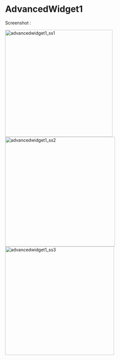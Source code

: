 # AdvancedWidget1

Screenshot :

<img width="346" alt="advancedwidget1_ss1" src="https://cloud.githubusercontent.com/assets/22075597/18755391/4ed78d36-8116-11e6-89d4-f7084fd22fe4.png">

<img width="354" alt="advancedwidget1_ss2" src="https://cloud.githubusercontent.com/assets/22075597/18755390/4eca1066-8116-11e6-8421-43179acaa355.png">

<img width="351" alt="advancedwidget1_ss3" src="https://cloud.githubusercontent.com/assets/22075597/18755389/4ec45d42-8116-11e6-9107-ecffd54ae553.png">
